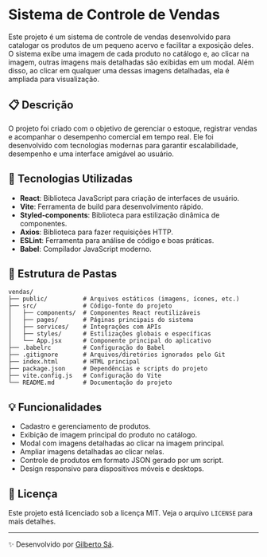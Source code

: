 # Sistema de Controle de Vendas

Este projeto é um sistema de controle de vendas desenvolvido para catalogar os produtos de um pequeno acervo e facilitar a exposição deles. O sistema exibe uma imagem de cada produto no catálogo e, ao clicar na imagem, outras imagens mais detalhadas são exibidas em um modal. Além disso, ao clicar em qualquer uma dessas imagens detalhadas, ela é ampliada para visualização.

## 📋 Descrição

O projeto foi criado com o objetivo de gerenciar o estoque, registrar vendas e acompanhar o desempenho comercial em tempo real. Ele foi desenvolvido com tecnologias modernas para garantir escalabilidade, desempenho e uma interface amigável ao usuário.

## 🚀 Tecnologias Utilizadas

- **React**: Biblioteca JavaScript para criação de interfaces de usuário.
- **Vite**: Ferramenta de build para desenvolvimento rápido.
- **Styled-components**: Biblioteca para estilização dinâmica de componentes.
- **Axios**: Biblioteca para fazer requisições HTTP.
- **ESLint**: Ferramenta para análise de código e boas práticas.
- **Babel**: Compilador JavaScript moderno.

## 📂 Estrutura de Pastas

```
vendas/
├── public/          # Arquivos estáticos (imagens, ícones, etc.)
├── src/             # Código-fonte do projeto
│   ├── components/  # Componentes React reutilizáveis
│   ├── pages/       # Páginas principais do sistema
│   ├── services/    # Integrações com APIs
│   ├── styles/      # Estilizações globais e específicas
│   └── App.jsx      # Componente principal do aplicativo
├── .babelrc         # Configuração do Babel
├── .gitignore       # Arquivos/diretórios ignorados pelo Git
├── index.html       # HTML principal
├── package.json     # Dependências e scripts do projeto
├── vite.config.js   # Configuração do Vite
└── README.md        # Documentação do projeto
```

## 💡 Funcionalidades

- Cadastro e gerenciamento de produtos.
- Exibição de imagem principal do produto no catálogo.
- Modal com imagens detalhadas ao clicar na imagem principal.
- Ampliar imagens detalhadas ao clicar nelas.
- Controle de produtos em formato JSON gerado por um script.
- Design responsivo para dispositivos móveis e desktops.

## 📄 Licença

Este projeto está licenciado sob a licença MIT. Veja o arquivo `LICENSE` para mais detalhes.

---

✨ Desenvolvido por [Gilberto Sá](https://github.com/Gibasa).
